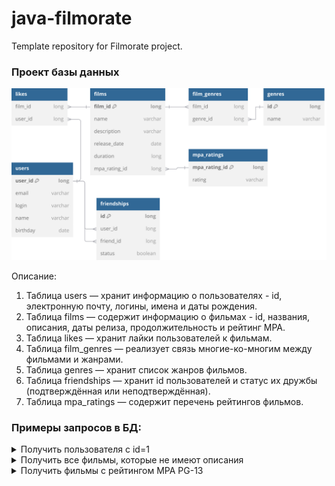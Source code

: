 # java-filmorate
Template repository for Filmorate project.

### Проект базы данных
![Проект Базы данных](https://github.com/ovcharovaao/java-filmorate/blob/main/%D0%91%D0%94.svg)

Описание:
1. Таблица users — хранит информацию о пользователях - id, электронную почту, логины, имена и даты рождения.
2. Таблица films — содержит информацию о фильмах - id, названия, описания, даты релиза, продолжительность и рейтинг MPA.
3. Таблица likes — хранит лайки пользователей к фильмам.
4. Таблица film_genres — реализует связь многие-ко-многим между фильмами и жанрами.
5. Таблица genres — хранит список жанров фильмов.
6. Таблица friendships —  хранит id пользователей и статус их дружбы (подтверждённая или неподтверждённая).
7. Таблица mpa_ratings — содержит перечень рейтингов фильмов.

### Примеры запросов в БД:
<details>
  <summary>Получить пользователя с id=1</summary>

```sql
    SELECT *
    FROM users
    WHERE user_id = 1;
```

</details><details>
  <summary>Получить все фильмы, которые не имеют описания</summary>

```sql
    SELECT *
    FROM films
    WHERE description IS NULL OR description = '';
```

</details><details>
  <summary>Получить фильмы с рейтингом MPA PG-13</summary>

```sql
    SELECT f.name, f.release_date
    FROM films f
    JOIN mpa_ratings m ON f.mpa_rating_id = m.mpa_rating_id
    WHERE m.rating = 'PG-13';
```

</details>

